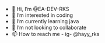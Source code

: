 - 👋 Hi, I’m @EA-DEV-RKS
- 👀 I’m interested in coding
- 🌱 I’m currently learning java
- 💞️ I’m not looking to collaborate
- 📫 How to reach me - ig- @hayy_rks

<!---
EA-DEV-RKS/EA-DEV-RKS is a ✨ special ✨ repository because its `README.md` (this file) appears on your GitHub profile.
You can click the Preview link to take a look at your changes.
--->
